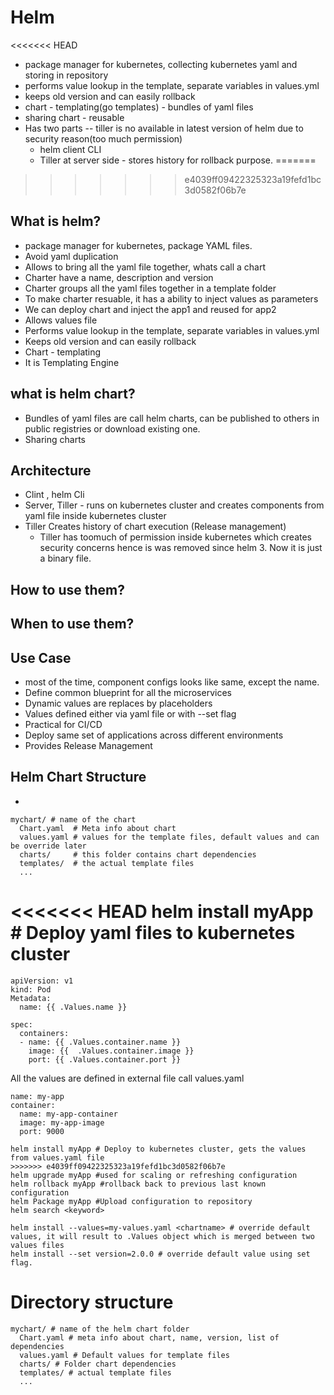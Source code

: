 # Helm
<<<<<<< HEAD
- package manager for kubernetes, collecting kubernetes yaml and storing in repository
- performs value lookup in the template, separate variables in values.yml
- keeps old version and can easily rollback
- chart - templating(go templates) - bundles of yaml files
- sharing chart - reusable
- Has two parts -- tiller is no available in latest version of helm due to security reason(too much permission)
  - helm client CLI
  - Tiller at server side - stores history for rollback purpose.
=======
>>>>>>> e4039ff09422325323a19fefd1bc3d0582f06b7e

## What is helm?
  - package manager for kubernetes, package YAML files.
  - Avoid yaml duplication
  - Allows to bring all the yaml file together, whats call a chart
  - Charter have a name, description and version
  - Charter groups all the yaml files together in a  template folder
  - To make charter resuable, it has a ability to inject values as parameters
  - We can deploy chart and inject the app1 and reused for app2
  - Allows values file
  - Performs value lookup in the template, separate variables in values.yml
  - Keeps old version and can easily rollback
  - Chart - templating
  - It is Templating Engine

## what is helm chart?
- Bundles of yaml files are call helm charts, can be published to others in public registries or download existing one.
- Sharing charts


## Architecture
- Clint , helm Cli
- Server, Tiller - runs on kubernetes cluster and creates components from yaml file inside kubernetes cluster
- Tiller Creates history of chart execution (Release management)
  - Tiller has toomuch of permission inside kubernetes which creates security concerns hence is was removed since helm 3. Now it is just a binary file.




## How to use them?

## When to use them?

## Use Case
- most of the time, component configs looks like same, except the name.
- Define common blueprint for all the microservices
- Dynamic values are replaces by placeholders
- Values defined either via yaml file or with --set flag
- Practical for CI/CD
- Deploy same set of applications across different environments
- Provides  Release Management

## Helm Chart Structure
-
```
mychart/ # name of the chart
  Chart.yaml  # Meta info about chart
  values.yaml # values for the template files, default values and can be override later
  charts/     # this folder contains chart dependencies
  templates/  # the actual template files
  ...
```
<<<<<<< HEAD
helm install myApp # Deploy yaml files to kubernetes cluster
=======

```
apiVersion: v1
kind: Pod
Metadata:
  name: {{ .Values.name }}

spec:
  containers:
  - name: {{ .Values.container.name }}
    image: {{  .Values.container.image }}
    port: {{ .Values.container.port }}
```

All the values are defined in external file call values.yaml

```
name: my-app
container:
  name: my-app-container
  image: my-app-image
  port: 9000
```

```
helm install myApp # Deploy to kubernetes cluster, gets the values from values.yaml file
>>>>>>> e4039ff09422325323a19fefd1bc3d0582f06b7e
helm upgrade myApp #used for scaling or refreshing configuration
helm rollback myApp #rollback back to previous last known configuration
helm Package myApp #Upload configuration to repository
helm search <keyword>

helm install --values=my-values.yaml <chartname> # override default values, it will result to .Values object which is merged between two values files
helm install --set version=2.0.0 # override default value using set flag.
```
# Directory structure
```
mychart/ # name of the helm chart folder
  Chart.yaml # meta info about chart, name, version, list of dependencies
  values.yaml # Default values for template files
  charts/ # Folder chart dependencies
  templates/ # actual template files
  ...
```
